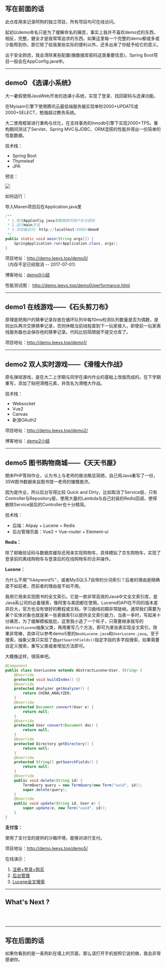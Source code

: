 ## 写在前面的话

此仓库用来记录阿狗的独立项目，所有项目均可在线访问。

起初以demo命名只是为了缓解命名的痛苦，事实上我并不喜欢demo式的东西，相反，完整，健全才是我常常追求的东西。如果这里每一个完整的demo都或多或少能帮到你，那它除了给我某些实际的便利以外，还多出来了你赋予给它的意义。

出于安全顾虑，我会清除某些配置(像数据库密码这类重要信息)，Spring Boot项目一般会在AppConfig.java中。

----

## demo0 《选课小系统》

大一暑假使用JavaWeb开发的选课小系统，实现了登录、找回密码与选课功能。

在Myisam引擎下使用腾讯云最低端服务器实现单秒2000+UPDATE或2000+SELECT，勉强超过教务系统。

大二使用框架进行重构与优化，在支持事务的Innodb引擎下实现2000+TPS。重构期间测试了Servlet、Spring MVC与JDBC、ORM混搭的性能并得出一份简单的性能数据。

技术栈：
- Spring Boot
- Thymeleaf
- JPA

预览：

![](http://static.leeys.top/demo0/preview/demo0.gif?v=new)

如何运行：

导入Maven项目后在Application.java里

```java
/**
 * 1.修改AppConfig.java里数据库的用户名与密码
 * 2.运行main方法
 * 3.浏览器访问: http://localhost:8080/demo0
 */
public static void main(String args[]) {
    SpringApplication.run(Application.class, args);
}
```

项目地址：http://demo.leeys.top/demo0/ （内存不足已经取消 -- 2017-07-01）

博客地址：[demo0小结](http://leeys.top/2017/04/28/demo0%E5%B0%8F%E7%BB%93/)

性能测试图： http://demo.leeys.top/demo0/performance.html

----

## demo1 在线游戏——《石头剪刀布》

原理是把用户的猜拳记录存放在循环队列中每10ms检测队列数量是否为偶数，是则出队两次交换猜拳记录，否则休眠当前线程直到下一玩家接入，即使前一玩家离线服务器也会保存他的猜拳记录。代码比较简陋就不提交仓库了。

项目地址：http://demo.leeys.top/demo1/


----

## demo2 双人实时游戏——《滑稽大作战》


原名弹球游戏，是在大二上学期与同学在课内作业的基础上改版而成的。在下学期重写，添加了贴吧滑稽元素，并改名为滑稽大作战。

技术栈：
- Websocket
- Vue2
- Canvas
- 新浪OAuth2

项目地址：http://demo.leeys.top/demo2/

博客地址：[demo2小结](http://leeys.top/2017/07/03/demo2%E5%B0%8F%E7%BB%93/)

----

## demo5 图书购物商城——《天天书屋》

期末PHP答辩作业，认为书上与老师的做法略显简陋，自己用Java重写了一份，35W图书数据来自图书馆一老师的慷慨救济。

因为是作业，所以后台写得比较 Quick and Dirty，比如取消了Service层，只有Controller与Repository层，使用大量的Lambda与自己封装的Redis回调，使得删除Service层后的Controller也十分精简。

技术栈：

- 后端：Alipay + Lucene + Redis
- 后台管理页面：Vue2 + Vue-router + Element-ui

**Redis：**

除了邮箱验证码与数据库缓存还用来实现购物车，具体模拟了京东购物车，实现了登录前的离线购物车与登录后的在线购物车的合并操作。

**Lucene：**

为什么不用"%keyword%"，或者MySQL5.7自带的分词索引？后者的理由是精确度不如前者，而前者的理由是不如不用。

我用它用来实现图书的全文索引。它是一款非常高效的Java中文全文索引库，是Java系公司的必备搜索，像阿里与美团都在使用。Lucene的API在不同的版本差异巨大，官方也没有很好的教程或文档，学习曲线初期非常陡峭。通常我们需要为某个实体对象也就是某一张表做索引以提供全文索引能力，当表一多时，写起来十分痛苦，为了缓解模板尴尬，这里我小造了一个轮子，只需要继承我写的`AbstractLucene`抽象父类，再用重写几个方法，即可为某张表实现全文索引，效果非常棒，具体可以参考demo5里的`BookLucene.java`和`UserLucene.java`。至于搜索，抽象父类只实现了由`getSearchFields()`指定字段的多字段搜索，如果需要自定义搜索，重写父类或者增加方法即可。

大概像这样，很简单吧。

```Java
@Component
public class UserLucene extends AbstractLucene<User, String> {
    @Override
    protected void buildIndex() {}
    @Override
    protected Analyzer getAnalyzer() {
        return CHINA_ANALYZER;
    }
    @Override
    protected Document convert(User e) {
        return null;
    }
    @Override
    protected User convert(Document doc) {
        return null;
    }
    @Override
    protected Directory getDirectory() {
        return null;
    }
    @Override
    protected String[] getSearchFields() {
        return null;
    }
    @Override
    public void delete(String id) {
        TermQuery query = new TermQuery(new Term("uuid", id));
        super.delete(query);
    }
    @Override
    public void update(String id, User e) {
        super.update(e, new Term("uuid", id));
    }
}
```

**支付宝：**

使用了支付宝的提供的沙箱环境，能够对进行支付。

项目地址：http://demo.leeys.top/demo5/

在线演示：

1. [注册+登录+购买](http://static.leeys.top/demo5_2.gif)
2. [后台管理](http://static.leeys.top/demo5_3.gif)
3. [Lucene全文搜索](http://static.leeys.top/demo5_4.gif)

----

## What's Next ?


<br>
<br>

----

## 写在后面的话

如果你看到的是一条狗趴在墙上的页面，那么请打开手机按照它说的做，我会非常感谢你。

